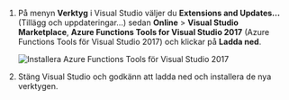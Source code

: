 1. På menyn **Verktyg** i Visual Studio väljer du **Extensions and Updates...** (Tillägg och uppdateringar...) sedan **Online** > **Visual Studio Marketplace**, **Azure Functions Tools for Visual Studio 2017** (Azure Functions Tools för Visual Studio 2017) och klickar på **Ladda ned**.
 
    ![Installera Azure Functions Tools för Visual Studio 2017](./media/functions-install-vstools/functions-vstools-install.png)

2. Stäng Visual Studio och godkänn att ladda ned och installera de nya verktygen. 